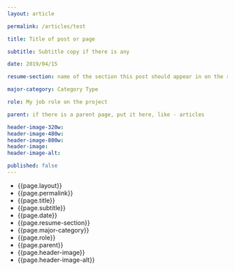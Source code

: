 ```yaml
---
layout: article

permalink: /articles/test

title: Title of post or page

subtitle: Subtitle copy if there is any

date: 2019/04/15

resume-section: name of the section this post should appear in on the resume page

major-category: Category Type

role: My job role on the project

parent: if there is a parent page, put it here, like - articles

header-image-320w:
header-image-480w: 
header-image-800w: 
header-image: 
header-image-alt: 

published: false
---
```


- {{page.layout}}
- {{page.permalink}}
- {{page.title}}
- {{page.subtitle}}
- {{page.date}}
- {{page.resume-section}}
- {{page.major-category}}
- {{page.role}}
- {{page.parent}}
- {{page.header-image}}
- {{page.header-image-alt}}
